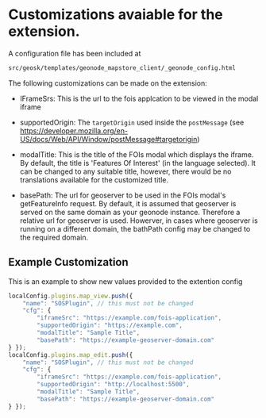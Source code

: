 # Customizations avaiable for the extension.

A configuration file has been included at

```cmd
src/geosk/templates/geonode_mapstore_client/_geonode_config.html
```

The following customizations can be made on the extension:

- IFrameSrs:
    This is the url to the fois applcation to be viewed in the modal iframe

- supportedOrigin:
    The `targetOrigin` used inside the `postMessage` (see https://developer.mozilla.org/en-US/docs/Web/API/Window/postMessage#targetorigin)

- modalTitle:
    This is the title of the FOIs modal which displays the iframe. By default, the title is 'Features Of Interest' (in the language selected). It can be changed to any suitable title, however, there would be no translations available for the customized title.

- basePath:
    The url for geoserver to be used in the FOIs modal's getFeatureInfo request. By default, it is assumed that geoserver is served on the same domain as your geonode instance. Therefore a relative url for geoserver is used. Howerver, in cases where geoserver is running on a different domain, the bathPath config may be changed to the required domain.


## Example Customization

This is an example to show new values provided to the extention config

```javascript
localConfig.plugins.map_view.push({ 
    "name": "SOSPlugin", // this must not be changed
    "cfg": {
        "iframeSrc": "https://example.com/fois-application", 
        "supportedOrigin": "https://example.com",
        "modalTitle": "Sample Title",
        "basePath": "https://example-geoserver-domain.com"
} });
localConfig.plugins.map_edit.push({
    "name": "SOSPlugin", // this must not be changed
    "cfg": {
        "iframeSrc": "https://example.com/fois-application", 
        "supportedOrigin": "http://localhost:5500", 
        "modalTitle": "Sample Title",
        "basePath": "https://example-geoserver-domain.com"
} });
```